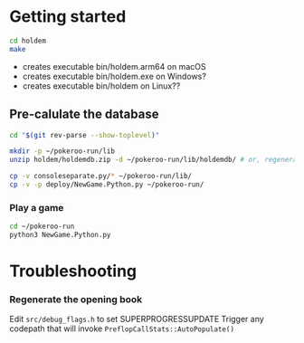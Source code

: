# Getting started
```sh
cd holdem
make
```
* creates executable bin/holdem.arm64 on macOS
* creates executable bin/holdem.exe on Windows?
* creates executable bin/holdem on Linux??

## Pre-calulate the database
```sh
cd "$(git rev-parse --show-toplevel)"

mkdir -p ~/pokeroo-run/lib
unzip holdem/holdemdb.zip -d ~/pokeroo-run/lib/holdemdb/ # or, regenerate them (see below)

cp -v consoleseparate.py/* ~/pokeroo-run/lib/
cp -v -p deploy/NewGame.Python.py ~/pokeroo-run/
```

### Play a game

```sh
cd ~/pokeroo-run
python3 NewGame.Python.py
```


# Troubleshooting

### Regenerate the opening book

Edit `src/debug_flags.h` to set SUPERPROGRESSUPDATE
Trigger any codepath that will invoke `PreflopCallStats::AutoPopulate()`
